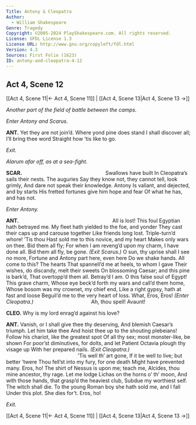 ```yaml
---
Title: Antony & Cleopatra
Author: 
  - William Shakespeare
Genre: Tragedy
Copyright: ©2005-2024 PlayShakespeare.com. All rights reserved.
License: GFDL License 1.3
License URL: http://www.gnu.org/copyleft/fdl.html
Version: 4.3
Sources: First Folio (1623)
ID: antony-and-cleopatra-4-12
---
```


## Act 4, Scene 12
[[Act 4, Scene 11|← Act 4, Scene 11]] | [[Act 4, Scene 13|Act 4, Scene 13 →]]

*Another part of the field of battle between the camps.*

*Enter Antony and Scarus.*

**ANT.**
Yet they are not join’d. Where yond pine does stand
I shall discover all; I’ll bring thee word
Straight how ’tis like to go.

*Exit.*

*Alarum afar off, as at a sea-fight.*

**SCAR.**
                Swallows have built
In Cleopatra’s sails their nests. The auguries
Say they know not, they cannot tell, look grimly,
And dare not speak their knowledge. Antony
Is valiant, and dejected, and by starts
His fretted fortunes give him hope and fear
Of what he has, and has not.

*Enter Antony.*

**ANT.**
                  All is lost!
This foul Egyptian hath betrayed me.
My fleet hath yielded to the foe, and yonder
They cast their caps up and carouse together
Like friends long lost. Triple-turn’d whore! ’Tis thou
Hast sold me to this novice, and my heart
Makes only wars on thee. Bid them all fly;
For when I am reveng’d upon my charm,
I have done all. Bid them all fly, be gone.
*(Exit Scarus.)*
O sun, thy uprise shall I see no more,
Fortune and Antony part here, even here
Do we shake hands. All come to this? The hearts
That spannell’d me at heels, to whom I gave
Their wishes, do discandy, melt their sweets
On blossoming Caesar; and this pine is bark’d,
That overtopp’d them all. Betray’d I am.
O this false soul of Egypt! This grave charm,
Whose eye beck’d forth my wars and call’d them home,
Whose bosom was my crownet, my chief end,
Like a right gypsy, hath at fast and loose
Beguil’d me to the very heart of loss.
What, Eros, Eros!
*(Enter Cleopatra.)*
           Ah, thou spell! Avaunt!

**CLEO.**
Why is my lord enrag’d against his love?

**ANT.**
Vanish, or I shall give thee thy deserving,
And blemish Caesar’s triumph. Let him take thee
And hoist thee up to the shouting plebeians!
Follow his chariot, like the greatest spot
Of all thy sex; most monster-like, be shown
For poor’st diminutives, for dolts, and let
Patient Octavia plough thy visage up
With her prepared nails.
*(Exit Cleopatra.)*
              ’Tis well th’ art gone,
If it be well to live; but better ’twere
Thou fell’st into my fury, for one death
Might have prevented many. Eros, ho!
The shirt of Nessus is upon me; teach me,
Alcides, thou mine ancestor, thy rage.
Let me lodge Lichas on the horns o’ th’ moon,
And with those hands, that grasp’d the heaviest club,
Subdue my worthiest self. The witch shall die.
To the young Roman boy she hath sold me, and I fall
Under this plot. She dies for’t. Eros, ho!

*Exit.*

[[Act 4, Scene 11|← Act 4, Scene 11]] | [[Act 4, Scene 13|Act 4, Scene 13 →]]